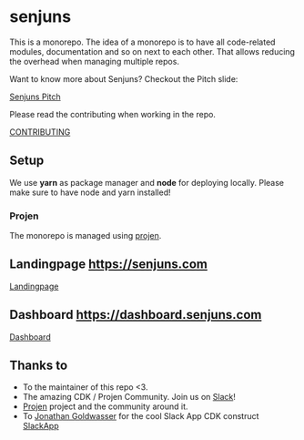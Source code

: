 # senjuns

This is a monorepo. The idea of a monorepo is to have all code-related modules, documentation and so on next to each other. That allows reducing the overhead when managing multiple repos.

Want to know more about Senjuns? Checkout the Pitch slide:

[Senjuns Pitch](misc/SenjunsPitch.pdf)

Please read the contributing when working in the repo.

[CONTRIBUTING](CONTRIBUTING.md)

## Setup

We use **yarn** as package manager and **node** for deploying locally. Please make sure to have node and yarn installed!

### Projen

The monorepo is managed using [projen](https://github.com/projen/projen).

## Landingpage <https://senjuns.com>

[Landingpage](landingpage/README.md)

## Dashboard <https://dashboard.senjuns.com>

[Dashboard](dashboard/README.md)

## Thanks to

- To the maintainer of this repo <3.
- The amazing CDK / Projen Community. Join us on [Slack](https://cdk-dev.slack.com)!
- [Projen](https://github.com/projen/projen) project and the community around it.
- To [Jonathan Goldwasser](https://github.com/jogold) for the cool Slack App CDK construct [SlackApp](https://github.com/jogold/cloudstructs/tree/master/src/slack-app)
